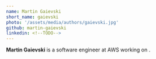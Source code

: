 ```yaml
---
name: Martin Gaievski
short_name: gaievski
photo: '/assets/media/authors/gaievski.jpg'
github: martin-gaievski
linkedin: <!--TODO-->
---
```


**Martin Gaievski** is a software engineer at AWS working on <!--TODO-->.